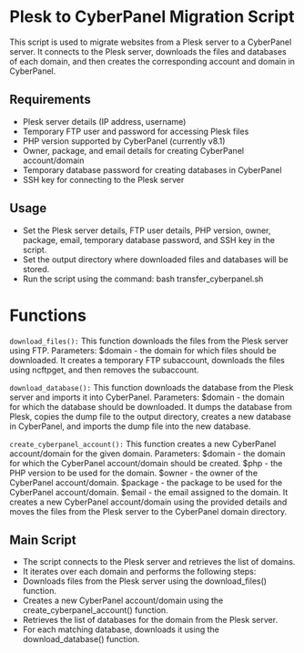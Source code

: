 # Plesk to CyberPanel Migration Script

This script is used to migrate websites from a Plesk server to a CyberPanel server. It connects to the Plesk server, downloads the files and databases of each domain, and then creates the corresponding account and domain in CyberPanel.

## Requirements
- Plesk server details (IP address, username)
- Temporary FTP user and password for accessing Plesk files
- PHP version supported by CyberPanel (currently v8.1)
- Owner, package, and email details for creating CyberPanel account/domain
- Temporary database password for creating databases in CyberPanel
- SSH key for connecting to the Plesk server

## Usage
- Set the Plesk server details, FTP user details, PHP version, owner, package, email, temporary database password, and SSH key in the script.
- Set the output directory where downloaded files and databases will be stored.
- Run the script using the command: bash transfer_cyberpanel.sh 

# Functions
`download_files():` This function downloads the files from the Plesk server using FTP.
Parameters: $domain - the domain for which files should be downloaded.
It creates a temporary FTP subaccount, downloads the files using ncftpget, and then removes the subaccount.

`download_database():` This function downloads the database from the Plesk server and imports it into CyberPanel.
Parameters: $domain - the domain for which the database should be downloaded.
It dumps the database from Plesk, copies the dump file to the output directory, creates a new database in CyberPanel, and imports the dump file into the new database.

`create_cyberpanel_account():` This function creates a new CyberPanel account/domain for the given domain.
Parameters: $domain - the domain for which the CyberPanel account/domain should be created. $php - the PHP version to be used for the domain. $owner - the owner of the CyberPanel account/domain. $package - the package to be used for the CyberPanel account/domain. $email - the email assigned to the domain.
It creates a new CyberPanel account/domain using the provided details and moves the files from the Plesk server to the CyberPanel domain directory.

## Main Script
- The script connects to the Plesk server and retrieves the list of domains.
- It iterates over each domain and performs the following steps:
- Downloads files from the Plesk server using the download_files() function.
- Creates a new CyberPanel account/domain using the create_cyberpanel_account() function.
- Retrieves the list of databases for the domain from the Plesk server.
- For each matching database, downloads it using the download_database() function.
